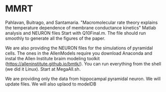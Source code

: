 # MMRT
Pahlavan, Buitrago, and Santamaria. "Macromolecular rate theory explains the temperature dependence of membrane conductance kinetics"
Matlab analysis and NEURON files 
Start with Q10Final.m. The file should run smoothly to generate all the figures of the paper.

We are also providing the NEURON files for the simulations of pyramidal cells. The ones in the AllenModels require you download Anaconda and instal the Allen Institute braim modeling toolkit (https://alleninstitute.github.io/bmtk/). You can run everything from the shell (we did it Linux). Start at MegaAll.sh. 

We are providing only the data from hippocampal pyramidal neuron. We will update files. We will also uplaod to modelDB
